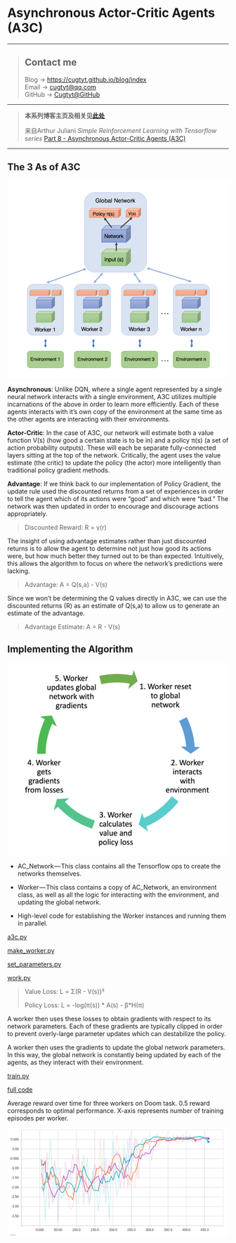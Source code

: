 # Asynchronous Actor-Critic Agents (A3C)

---
> ## Contact me
> Blog -> <https://cugtyt.github.io/blog/index>  
> Email -> <cugtyt@qq.com>  
> GitHub -> [Cugtyt@GitHub](https://github.com/Cugtyt)

---

> **本系列博客主页及相关见**[**此处**](https://cugtyt.github.io/blog/rl-notes/index)  
>
> 来自Arthur Juliani *Simple Reinforcement Learning with Tensorflow series* [Part 8 - Asynchronous Actor-Critic Agents (A3C)](https://medium.com/emergent-future/simple-reinforcement-learning-with-tensorflow-part-8-asynchronous-actor-critic-agents-a3c-c88f72a5e9f2)

---

## The 3 As of A3C

![a3c-1](R/a3c-1.png)

**Asynchronous**: Unlike DQN, where a single agent represented by a single neural network interacts with a single environment, A3C utilizes multiple incarnations of the above in order to learn more efficiently. Each of these agents interacts with it’s own copy of the environment at the same time as the other agents are interacting with their environments.

**Actor-Critic**: In the case of A3C, our network will estimate both a value function V(s) (how good a certain state is to be in) and a policy π(s) (a set of action probability outputs). These will each be separate fully-connected layers sitting at the top of the network. Critically, the agent uses the value estimate (the critic) to update the policy (the actor) more intelligently than traditional policy gradient methods.

**Advantage**: If we think back to our implementation of Policy Gradient, the update rule used the discounted returns from a set of experiences in order to tell the agent which of its actions were “good” and which were “bad.” The network was then updated in order to encourage and discourage actions appropriately.

> Discounted Reward: R = γ(r)

The insight of using advantage estimates rather than just discounted returns is to allow the agent to determine not just how good its actions were, but how much better they turned out to be than expected. Intuitively, this allows the algorithm to focus on where the network’s predictions were lacking.

> Advantage: A = Q(s,a) - V(s)

Since we won’t be determining the Q values directly in A3C, we can use the discounted returns (R) as an estimate of Q(s,a) to allow us to generate an estimate of the advantage.

> Advantage Estimate: A = R - V(s)

## Implementing the Algorithm

![a3c-2](R/a3c-2.png)

- AC_Network — This class contains all the Tensorflow ops to create the networks themselves.

- Worker — This class contains a copy of AC_Network, an environment class, as well as all the logic for interacting with the environment, and updating the global network.

- High-level code for establishing the Worker instances and running them in parallel.

[a3c.py](https://gist.github.com/awjuliani/66e8f477fc1ad000b1314809d8523455#file-a3c-py)

[make_worker.py](https://gist.github.com/awjuliani/e9f98e74a151f275889bc46d1526e446#file-make_worker-py)

[set_parameters.py](https://gist.github.com/awjuliani/31d43d02816d801dc4e0e8440c56140a#file-set_parameters-py)

[work.py](https://gist.github.com/awjuliani/58d4826115fc35ed58c9f6786e19a2fa#file-work-py)

> Value Loss: L = Σ(R - V(s))²
>
> Policy Loss: L = -log(π(s)) \* A(s) - β\*H(π)

A worker then uses these losses to obtain gradients with respect to its network parameters. Each of these gradients are typically clipped in order to prevent overly-large parameter updates which can destabilize the policy.

A worker then uses the gradients to update the global network parameters. In this way, the global network is constantly being updated by each of the agents, as they interact with their environment.

[train.py](https://gist.github.com/awjuliani/9149588eed921eda593bf20e6f9b7e32#file-train-py)

[full code](https://github.com/awjuliani/DeepRL-Agents/blob/master/A3C-Doom.ipynb)

Average reward over time for three workers on Doom task. 0.5 reward corresponds to optimal performance. X-axis represents number of training episodes per worker.

![a3c-3](R/a3c-3.png)
